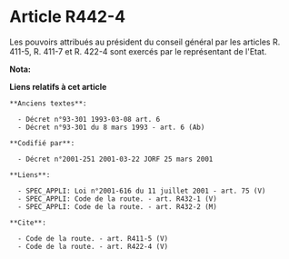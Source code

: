 # Article R442-4

Les pouvoirs attribués au président du conseil général par les articles R. 411-5, R. 411-7 et R. 422-4 sont exercés par le
représentant de l'Etat.

**Nota:**



**Liens relatifs à cet article**

	**Anciens textes**:

	  - Décret n°93-301 1993-03-08 art. 6
	  - Décret n°93-301 du 8 mars 1993 - art. 6 (Ab)

	**Codifié par**:

	  - Décret n°2001-251 2001-03-22 JORF 25 mars 2001

	**Liens**:

	  - SPEC_APPLI: Loi n°2001-616 du 11 juillet 2001 - art. 75 (V)
	  - SPEC_APPLI: Code de la route. - art. R432-1 (V)
	  - SPEC_APPLI: Code de la route. - art. R432-2 (M)

	**Cite**:

	  - Code de la route. - art. R411-5 (V)
	  - Code de la route. - art. R422-4 (V)
